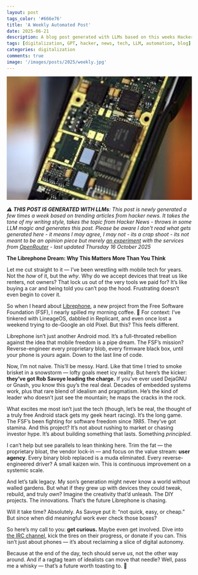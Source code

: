 ```yaml
---
layout: post
tags_color: '#666e76'
title: 'A Weekly Automated Post'
date: 2025-06-21
description: A blog post generated with LLMs based on this weeks Hacker News
tags: [digitalization, GPT, hacker, news, tech, LLM, automation, blog]
categories: digitalization
comments: true
image: '/images/posts/2025/weekly.jpg'
---
```

![](/images/posts/2025/weekly.jpg)

_⚠️ **THIS POST IS GENERATED WITH LLMs**: This post is newly generated a few times a week based on trending articles from hacker news. It takes the tone of my writing style, takes the topic from Hacker News - throws in some LLM magic and generates this post. Please be aware I don't read what gets generated here - it means I may agree, I may not - its a crap shoot - its not meant to be an opinion piece but merely [an experiment](https://github.com/clintjb/Weekly-Post) with the services from [OpenRouter](https://openrouter.ai) - last updated Thursday 16 October 2025_



**The Librephone Dream: Why This Matters More Than You Think**  

Let me cut straight to it — I’ve been wrestling with mobile tech for years. Not the *how* of it, but the *why*. Why do we accept devices that treat us like renters, not owners? That lock us out of the very tools we paid for? It’s like buying a car and being told you can’t pop the hood. Frustrating doesn’t even begin to cover it.  

So when I heard about [Librephone](https://librephone.fsf.org/), a new project from the Free Software Foundation (FSF), I nearly spilled my morning coffee. 🤯 For context: I’ve tinkered with LineageOS, dabbled in Replicant, and even once lost a weekend trying to de-Google an old Pixel. But this? This feels different.  

Librephone isn’t just another Android mod. It’s a full-throated rebellion against the idea that mobile freedom is a pipe dream. The FSF’s mission? Reverse-engineer every proprietary blob, every firmware black box, until your phone is *yours* again. Down to the last line of code.  

Now, I’m not naive. This’ll be messy. Hard. Like that time I tried to smoke brisket in a snowstorm — lofty goals meet icy reality. But here’s the kicker: **they’ve got Rob Savoye leading the charge.** If you’ve ever used DejaGNU or Gnash, you know this guy’s the real deal. Decades of embedded systems work, plus that rare blend of idealism and pragmatism. He’s the kind of leader who doesn’t just see the mountain; he maps the cracks in the rock.  

What excites me most isn’t just the tech (though, let’s be real, the thought of a truly free Android stack gets my geek heart racing). It’s the long game. The FSF’s been fighting for software freedom since *1985*. They’ve got stamina. And this project? It’s not about rushing to market or chasing investor hype. It’s about building something that lasts. Something *principled*.  

I can’t help but see parallels to lean thinking here. Trim the fat — the proprietary bloat, the vendor lock-in — and focus on the value stream: **user agency**. Every binary blob replaced is a muda eliminated. Every reverse-engineered driver? A small kaizen win. This is continuous improvement on a systemic scale.  

And let’s talk legacy. My son’s generation might never know a world without walled gardens. But what if they grew up with devices they could tweak, rebuild, and truly *own*? Imagine the creativity that’d unleash. The DIY projects. The innovations. That’s the future Librephone is chasing.  

Will it take time? Absolutely. As Savoye put it: “not quick, easy, or cheap.” But since when did meaningful work ever check those boxes?  

So here’s my call to you: **get curious.** Maybe even get involved. Dive into [the IRC channel](https://web.libera.chat/), kick the tires on their progress, or donate if you can. This isn’t just about phones — it’s about reclaiming a slice of digital autonomy.  

Because at the end of the day, tech should serve *us*, not the other way around. And if a ragtag team of idealists can move that needle? Well, pass me a whisky — that’s a future worth toasting to. 🥃